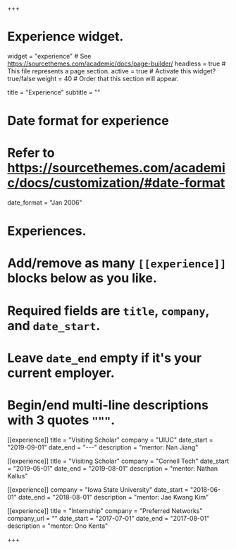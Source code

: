 +++
# Experience widget.
widget = "experience"  # See https://sourcethemes.com/academic/docs/page-builder/
headless = true  # This file represents a page section.
active = true  # Activate this widget? true/false
weight = 40  # Order that this section will appear.

title = "Experience"
subtitle = ""

# Date format for experience
#   Refer to https://sourcethemes.com/academic/docs/customization/#date-format
date_format = "Jan 2006"

# Experiences.
#   Add/remove as many `[[experience]]` blocks below as you like.
#   Required fields are `title`, `company`, and `date_start`.
#   Leave `date_end` empty if it's your current employer.
#   Begin/end multi-line descriptions with 3 quotes `"""`.

[[experience]]
  title = "Visiting Scholar"
  company = "UIUC"
  date_start = "2019-09-01"
  date_end = "---"
  description = "mentor: Nan Jiang"
  
[[experience]]
  title = "Visiting Scholar"
  company = "Cornell Tech"
  date_start = "2019-05-01"
  date_end = "2019-08-01"
  description = "mentor: Nathan Kallus"
  
[[experience]]
  company = "Iowa State University"
  date_start = "2018-06-01"
  date_end = "2018-08-01"
  description = "mentor: Jae Kwang Kim"
  
[[experience]]
  title = "Internship"
  company = "Preferred Networks"
  company_url = ""
  date_start = "2017-07-01"
  date_end = "2017-08-01"
  description = "mentor: Ono Kenta"
 

+++
